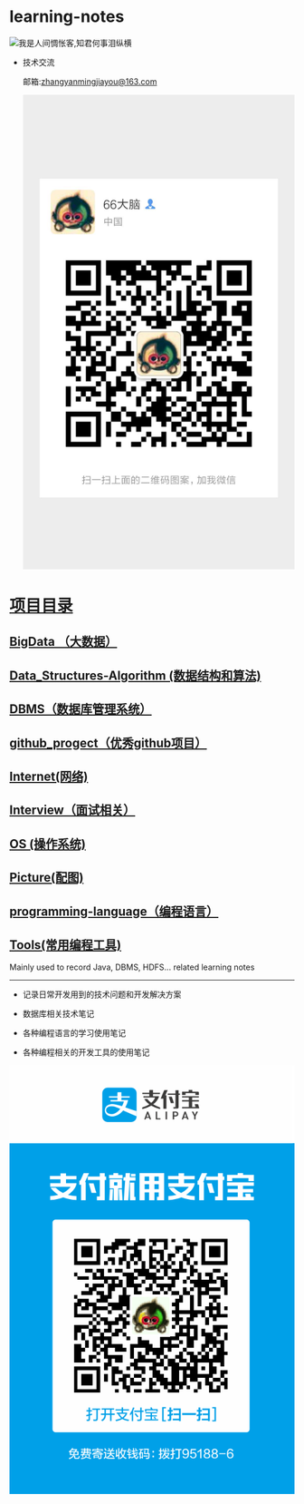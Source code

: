 # learning-notes
![我是人间惆怅客,知君何事泪纵横](https://github.com/zhangymPerson/learning-notes/blob/master/Picture/biji.png)


- 技术交流

    邮箱:[zhangyanmingjiayou@163.com](zhangyanmingjiayou@163.com)
    
    ![微信号-好友](https://github.com/zhangymPerson/learning-notes/blob/master/Picture/wechat-info.png)


# [项目目录](https://github.com/zhangymPerson/learning-notes)

## [BigData （大数据）](https://github.com/zhangymPerson/learning-notes/tree/master/BigData)

## [Data_Structures-Algorithm (数据结构和算法)](https://github.com/zhangymPerson/learning-notes/tree/master/Data_Structures-Algorithm)


## [DBMS（数据库管理系统）](https://github.com/zhangymPerson/learning-notes/tree/master/DBMS)



## [github_progect（优秀github项目）](https://github.com/zhangymPerson/learning-notes/tree/master/github_progect)


## [Internet(网络)](https://github.com/zhangymPerson/learning-notes/tree/master/Internet)


## [Interview（面试相关）](https://github.com/zhangymPerson/learning-notes/tree/master/Interview)


## [OS (操作系统)](https://github.com/zhangymPerson/learning-notes/tree/master/OS)

## [Picture(配图)](https://github.com/zhangymPerson/learning-notes/tree/master/Picture)

## [programming-language（编程语言）](https://github.com/zhangymPerson/learning-notes/tree/master/programming-language)

## [Tools(常用编程工具)](https://github.com/zhangymPerson/learning-notes/tree/master/Tools)


Mainly used to record Java, DBMS, HDFS... related learning notes

---
- 记录日常开发用到的技术问题和开发解决方案

- 数据库相关技术笔记

- 各种编程语言的学习使用笔记

- 各种编程相关的开发工具的使用笔记

![支付宝-收款](https://github.com/zhangymPerson/learning-notes/blob/master/Picture/alipay-info.png)













